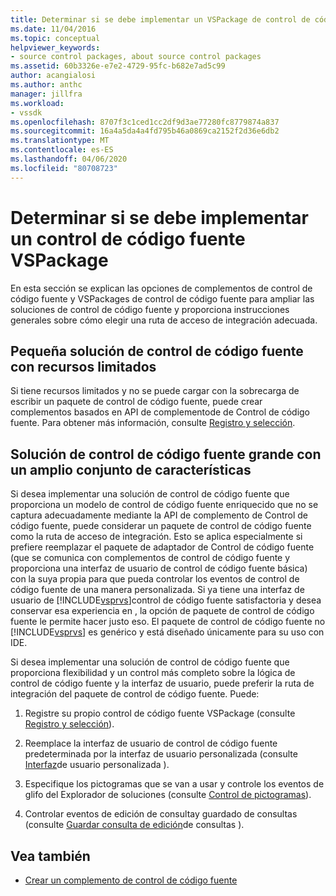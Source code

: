 ```yaml
---
title: Determinar si se debe implementar un VSPackage de control de código fuente ? Microsoft Docs
ms.date: 11/04/2016
ms.topic: conceptual
helpviewer_keywords:
- source control packages, about source control packages
ms.assetid: 60b3326e-e7e2-4729-95fc-b682e7ad5c99
author: acangialosi
ms.author: anthc
manager: jillfra
ms.workload:
- vssdk
ms.openlocfilehash: 8707f3c1ced1cc2df9d3ae77280fc8779874a837
ms.sourcegitcommit: 16a4a5da4a4fd795b46a0869ca2152f2d36e6db2
ms.translationtype: MT
ms.contentlocale: es-ES
ms.lasthandoff: 04/06/2020
ms.locfileid: "80708723"
---
```

# <a name="determine-whether-to-implement-a-source-control-vspackage"></a>Determinar si se debe implementar un control de código fuente VSPackage
En esta sección se explican las opciones de complementos de control de código fuente y VSPackages de control de código fuente para ampliar las soluciones de control de código fuente y proporciona instrucciones generales sobre cómo elegir una ruta de acceso de integración adecuada.

## <a name="small-source-control-solution-with-limited-resources"></a>Pequeña solución de control de código fuente con recursos limitados
 Si tiene recursos limitados y no se puede cargar con la sobrecarga de escribir un paquete de control de código fuente, puede crear complementos basados en API de complementode de Control de código fuente. Para obtener más información, consulte [Registro y selección](../../extensibility/internals/registration-and-selection-source-control-vspackage.md).

## <a name="large-source-control-solution-with-a-rich-feature-set"></a>Solución de control de código fuente grande con un amplio conjunto de características
 Si desea implementar una solución de control de código fuente que proporciona un modelo de control de código fuente enriquecido que no se captura adecuadamente mediante la API de complemento de Control de código fuente, puede considerar un paquete de control de código fuente como la ruta de acceso de integración. Esto se aplica especialmente si prefiere reemplazar el paquete de adaptador de Control de código fuente (que se comunica con complementos de control de código fuente y proporciona una interfaz de usuario de control de código fuente básica) con la suya propia para que pueda controlar los eventos de control de código fuente de una manera personalizada. Si ya tiene una interfaz de usuario de [!INCLUDE[vsprvs](../../code-quality/includes/vsprvs_md.md)]control de código fuente satisfactoria y desea conservar esa experiencia en , la opción de paquete de control de código fuente le permite hacer justo eso. El paquete de control de código fuente no [!INCLUDE[vsprvs](../../code-quality/includes/vsprvs_md.md)] es genérico y está diseñado únicamente para su uso con IDE.

 Si desea implementar una solución de control de código fuente que proporciona flexibilidad y un control más completo sobre la lógica de control de código fuente y la interfaz de usuario, puede preferir la ruta de integración del paquete de control de código fuente. Puede:

1. Registre su propio control de código fuente VSPackage (consulte [Registro y selección](../../extensibility/internals/registration-and-selection-source-control-vspackage.md)).

2. Reemplace la interfaz de usuario de control de código fuente predeterminada por la interfaz de usuario personalizada (consulte [Interfaz](../../extensibility/internals/custom-user-interface-source-control-vspackage.md)de usuario personalizada ).

3. Especifique los pictogramas que se van a usar y controle los eventos de glifo del Explorador de soluciones (consulte [Control de pictogramas](../../extensibility/internals/glyph-control-source-control-vspackage.md)).

4. Controlar eventos de edición de consultay guardado de consultas (consulte [Guardar consulta de edición](../../extensibility/internals/query-edit-query-save-source-control-vspackage.md)de consultas ).

## <a name="see-also"></a>Vea también
- [Crear un complemento de control de código fuente](../../extensibility/internals/creating-a-source-control-plug-in.md)
